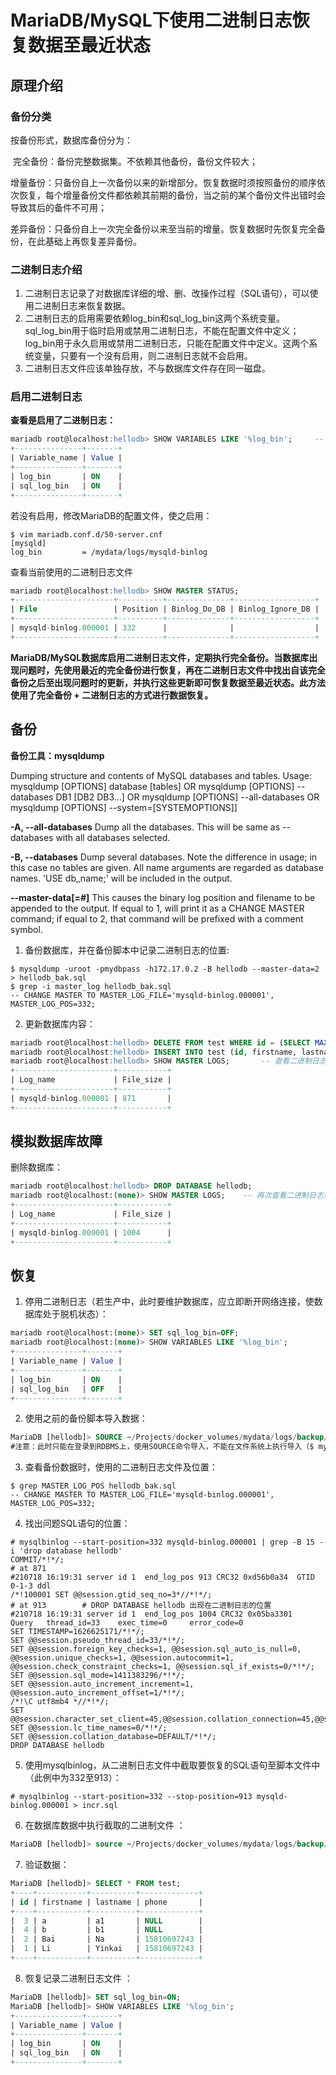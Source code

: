 # MariaDB/MySQL下使用二进制日志恢复数据至最近状态

## 原理介绍

### 备份分类

按备份形式，数据库备份分为：

​	完全备份：备份完整数据集。不依赖其他备份，备份文件较大；

​	增量备份：只备份自上一次备份以来的新增部分。恢复数据时须按照备份的顺序依次恢复，每个增量备份文件都依赖其前期的备份，当之前的某个备份文件出错时会导致其后的备件不可用；

​	差异备份：只备份自上一次完全备份以来至当前的增量。恢复数据时先恢复完全备份，在此基础上再恢复差异备份。

### 二进制日志介绍

1. 二进制日志记录了对数据库详细的增、删、改操作过程（SQL语句），可以使用二进制日志来恢复数据。
2. 二进制日志的启用需要依赖log_bin和sql_log_bin这两个系统变量。sql_log_bin用于临时启用或禁用二进制日志，不能在配置文件中定义；log_bin用于永久启用或禁用二进制日志，只能在配置文件中定义。这两个系统变量，只要有一个没有启用，则二进制日志就不会启用。
3. 二进制日志文件应该单独存放，不与数据库文件存在同一磁盘。

### 启用二进制日志

**查看是启用了二进制日志：**

```sql
mariadb root@localhost:hellodb> SHOW VARIABLES LIKE '%log_bin';		-- 查看是启用了二进制日志
+---------------+-------+
| Variable_name | Value |
+---------------+-------+
| log_bin       | ON    |
| sql_log_bin   | ON    |
+---------------+-------+
```

若没有启用，修改MariaDB的配置文件，使之启用：

```shell
$ vim mariadb.conf.d/50-server.cnf
[mysqld]
log_bin         = /mydata/logs/mysqld-binlog
```

查看当前使用的二进制日志文件

```sql
mariadb root@localhost:hellodb> SHOW MASTER STATUS;
+----------------------+----------+--------------+------------------+
| File                 | Position | Binlog_Do_DB | Binlog_Ignore_DB |
+----------------------+----------+--------------+------------------+
| mysqld-binlog.000001 | 332      |              |                  |
+----------------------+----------+--------------+------------------+
```

**MariaDB/MySQL数据库启用二进制日志文件，定期执行完全备份。当数据库出现问题时，先使用最近的完全备份进行恢复，再在二进制日志文件中找出自该完全备份之后至出现问题时的更新，并执行这些更新即可恢复数据至最近状态。此方法使用了完全备份 + 二进制日志的方式进行数据恢复。**

## 备份

**备份工具：mysqldump**

Dumping structure and contents of MySQL databases and tables.
Usage: mysqldump [OPTIONS] database [tables]
OR     mysqldump [OPTIONS] --databases DB1 [DB2 DB3...]
OR     mysqldump [OPTIONS] --all-databases
OR     mysqldump [OPTIONS] --system=[SYSTEMOPTIONS]]

**-A, --all-databases**		Dump all the databases. This will be same as --databases with all databases selected.

**-B, --databases**			Dump several databases. Note the difference in usage; in this case no tables are given. All name arguments are regarded as database names. 'USE db_name;' will be included in the output.

**--master-data[=#]**  	This causes the binary log position and filename to be appended to the output. If equal to 1, will print it as a CHANGE MASTER command; if equal to 2, that command will be prefixed with a comment symbol. 



1. 备份数据库，并在备份脚本中记录二进制日志的位置:

```shell
$ mysqldump -uroot -pmydbpass -h172.17.0.2 -B hellodb --master-data=2 > hellodb_bak.sql
$ grep -i master_log hellodb_bak.sql 
-- CHANGE MASTER TO MASTER_LOG_FILE='mysqld-binlog.000001', MASTER_LOG_POS=332;
```

2. 更新数据库内容：

```sql
mariadb root@localhost:hellodb> DELETE FROM test WHERE id = (SELECT MAX(id) FROM test);
mariadb root@localhost:hellodb> INSERT INTO test (id, firstname, lastname) VALUES (3,'a', 'a1'), (4, 'b', 'b1');
mariadb root@localhost:hellodb> SHOW MASTER LOGS;		-- 查看二进制日志文件位置。由此可见，位置已经从之前的332偏移至871
+----------------------+-----------+
| Log_name             | File_size |
+----------------------+-----------+
| mysqld-binlog.000001 | 871       |
+----------------------+-----------+
```

## 模拟数据库故障

删除数据库：

```sql
mariadb root@localhost:hellodb> DROP DATABASE hellodb;
mariadb root@localhost:(none)> SHOW MASTER LOGS;	-- 再次查看二进制日志位置
+----------------------+-----------+
| Log_name             | File_size |
+----------------------+-----------+
| mysqld-binlog.000001 | 1004      |
+----------------------+-----------+
```

## 恢复

1. 停用二进制日志（若生产中，此时要维护数据库，应立即断开网络连接，使数据库处于脱机状态）：

```sql
mariadb root@localhost:(none)> SET sql_log_bin=OFF;
mariadb root@localhost:(none)> SHOW VARIABLES LIKE '%log_bin';
+---------------+-------+
| Variable_name | Value |
+---------------+-------+
| log_bin       | ON    |
| sql_log_bin   | OFF   |
+---------------+-------+
```

2. 使用之前的备份脚本导入数据：

```sql
MariaDB [hellodb]> SOURCE ~/Projects/docker_volumes/mydata/logs/backup/hellodb_bak.sql
#注意：此时只能在登录到RDBMS上，使用SOURCE命令导入，不能在文件系统上执行导入（$ mysql -uroot -p < hellodb_bak.sql），否则导入过程会记录到二进制日志
```

3. 查看备份数据时，使用的二进制日志文件及位置：

```shell
$ grep MASTER_LOG_POS hellodb_bak.sql 
-- CHANGE MASTER TO MASTER_LOG_FILE='mysqld-binlog.000001', MASTER_LOG_POS=332;
```

4. 找出问题SQL语句的位置：

```shell
# mysqlbinlog --start-position=332 mysqld-binlog.000001 | grep -B 15 -i 'drop database hellodb'
COMMIT/*!*/;
# at 871
#210718 16:19:31 server id 1  end_log_pos 913 CRC32 0xd56b0a34  GTID 0-1-3 ddl
/*!100001 SET @@session.gtid_seq_no=3*//*!*/;
# at 913		# DROP DATABASE hellodb 出现在二进制日志的位置
#210718 16:19:31 server id 1  end_log_pos 1004 CRC32 0x05ba3301         Query   thread_id=33    exec_time=0     error_code=0
SET TIMESTAMP=1626625171/*!*/;
SET @@session.pseudo_thread_id=33/*!*/;
SET @@session.foreign_key_checks=1, @@session.sql_auto_is_null=0, @@session.unique_checks=1, @@session.autocommit=1, @@session.check_constraint_checks=1, @@session.sql_if_exists=0/*!*/;
SET @@session.sql_mode=1411383296/*!*/;
SET @@session.auto_increment_increment=1, @@session.auto_increment_offset=1/*!*/;
/*!\C utf8mb4 *//*!*/;
SET @@session.character_set_client=45,@@session.collation_connection=45,@@session.collation_server=45/*!*/;
SET @@session.lc_time_names=0/*!*/;
SET @@session.collation_database=DEFAULT/*!*/;
DROP DATABASE hellodb
```

5. 使用mysqlbinlog，从二进制日志文件中截取要恢复的SQL语句至脚本文件中（此例中为332至913）：

```shell
# mysqlbinlog --start-position=332 --stop-position=913 mysqld-binlog.000001 > incr.sql
```

6. 在数据库数据中执行截取的二进制文件 ：

```sql
MariaDB [hellodb]> source ~/Projects/docker_volumes/mydata/logs/backup/incr.sql
```

7. 验证数据：

```sql
MariaDB [hellodb]> SELECT * FROM test;
+----+-----------+----------+-------------+
| id | firstname | lastname | phone       |
+----+-----------+----------+-------------+
|  3 | a         | a1       | NULL        |
|  4 | b         | b1       | NULL        |
|  2 | Bai       | Na       | 15810697243 |
|  1 | Li        | Yinkai   | 15810697243 |
+----+-----------+----------+-------------+
```

8. 恢复记录二进制日志文件 ：

```sql
MariaDB [hellodb]> SET sql_log_bin=ON;
MariaDB [hellodb]> SHOW VARIABLES LIKE '%log_bin';  
+---------------+-------+
| Variable_name | Value |
+---------------+-------+
| log_bin       | ON    |
| sql_log_bin   | ON    |
+---------------+-------+
```

